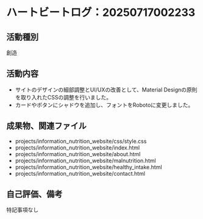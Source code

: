 # ハートビートログ：20250717002233

## 活動種別
創造

## 活動内容
- サイトのデザインの細部調整とUI/UXの改善として、Material Designの原則を取り入れたCSSの調整を行いました。
- カードやボタンにシャドウを追加し、フォントをRobotoに変更しました。

## 成果物、関連ファイル
- projects/information_nutrition_website/css/style.css
- projects/information_nutrition_website/index.html
- projects/information_nutrition_website/about.html
- projects/information_nutrition_website/malnutrition.html
- projects/information_nutrition_website/healthy_intake.html
- projects/information_nutrition_website/contact.html

## 自己評価、備考
特記事項なし
